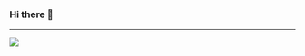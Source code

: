 ### Hi there 👋
---
[![](https://visitcount.itsvg.in/api?id=Borrisow&label=Profile%20Views&color=6&icon=0&pretty=false)](https://visitcount.itsvg.in)
<!-- Proudly created with GPRM ( https://gprm.itsvg.in ) -->
<!--
**BorisBorisow/BorisBorisow** is a ✨ _special_ ✨ repository because its `README.md` (this file) appears on your GitHub profile.

Here are some ideas to get you started:

- 🔭 I’m currently working on ...
- 🌱 I’m currently learning HTML and CSS
- 👯 I’m looking to collaborate on ...
- 🤔 I’m looking for help with ...
- 💬 Ask me about ...
- 📫 How to reach me: ...
- 😄 Pronouns: ...
- ⚡ Fun fact: ...
-->
